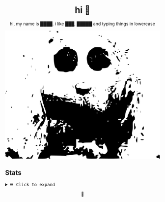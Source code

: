 <h1 align="center">hi 🥵</h1>

<p align="center">hi, my name is ████. i like ███, █████ and typing things in lowercase</p>

<p align="center">
  <img src="/src/betich.png" alt="profile">
</p>

<!--
<h2>Things I kinda know</h2>

idk these icons look cool

<h3>Languages</h3>

<p align="left">
  <a href="https://www.typescriptlang.org/" target="_blank">
     <img src="https://raw.githubusercontent.com/devicons/devicon/master/icons/typescript/typescript-original.svg" alt="typescript" width="40" height="40"/>
  </a>
  
  <a href="https://sass-lang.com/" target="_blank">
     <img src="https://raw.githubusercontent.com/devicons/devicon/master/icons/sass/sass-original.svg" alt="sass" width="40" height="40"/>
  </a>
  
  <a href="https://nodejs.org/en/" target="_blank">
     <img src="https://github.com/devicons/devicon/blob/master/icons/nodejs/nodejs-plain.svg" alt="nodejs" width="40" height="40"/>
  </a>
  
  <a href="https://www.python.org/" target="_blank">
     <img src="https://github.com/devicons/devicon/blob/master/icons/python/python-original.svg" alt="python" width="40" height="40"/>
  </a>
</p>

<h3>Frameworks/Libraries</h3>

<p align="left">
  <a href="https://nextjs.org/" target="_blank">
     <img src="https://github.com/betich/betich/blob/main/src/nextjs-white.svg" alt="nextjs" width="40" height="40"/>
  </a>

  <a href="https://reactjs.org/" target="_blank">
     <img src="https://raw.githubusercontent.com/devicons/devicon/master/icons/react/react-original.svg" alt="react" width="40" height="40"/>
  </a>

  <a href="https://preactjs.com/" target="_blank">
     <img src="https://github.com/betich/betich/blob/main/src/preact.svg" alt="preact" width="40" height="40"/>
  </a>

  <a href="https://tailwindcss.com/" target="_blank">
     <img src="https://github.com/devicons/devicon/blob/master/icons/tailwindcss/tailwindcss-plain.svg" alt="tailwindcss" width="40" height="40"/>
  </a>
  
  <a href="https://svelte.dev/" target="_blank">
    <img src="https://github.com/devicons/devicon/blob/master/icons/svelte/svelte-original.svg" alt="svelte" width="40" height="40"/>
  </a>
  
  <a href="https://jquery.com/" target="_blank">
    <img src="https://github.com/devicons/devicon/blob/master/icons/jquery/jquery-plain-wordmark.svg" alt="jQuery(lol)" width="40" height="40"/>
  </a>
</p>

<h3>Databases/Other</h3>

<p align="left">
  <a href="https://firebase.google.com/" target="_blank">
    <img src="https://www.vectorlogo.zone/logos/firebase/firebase-icon.svg" alt="firebase" width="40" height="40"/>
  </a>

  <a href="https://www.mongodb.com/" target="_blank">
    <img src="https://raw.githubusercontent.com/devicons/devicon/master/icons/mongodb/mongodb-original-wordmark.svg" alt="mongodb" width="40" height="40"/>
  </a>
</p>

-->

<h2>Stats</h2>

<!-- <img src="https://github-readme-stats.vercel.app/api?username=betich&show_icons=true&theme=tokyonight&count_private=true" alt="GitHub stats">
  
<a href="https://github.com/anuraghazra/github-readme-stats">
  <img src="https://github-readme-stats.vercel.app/api/top-langs/?username=betich&theme=tokyonight" alt="Top Langs">
</a> -->

<details align="left">
   <summary> <samp>&#9776; Click to expand</samp></summary>
     <br>
      <img src="https://github-readme-stats.vercel.app/api?username=betich&show_icons=true&theme=tokyonight&count_private=true" alt="GitHub stats">
  <br>
  <a href="https://github.com/anuraghazra/github-readme-stats">
  <img src="https://github-readme-stats.vercel.app/api/top-langs/?username=betich&theme=tokyonight" alt="Top Langs">
     </a>
  </p>
</details>


<p align="center">🤍</p>

